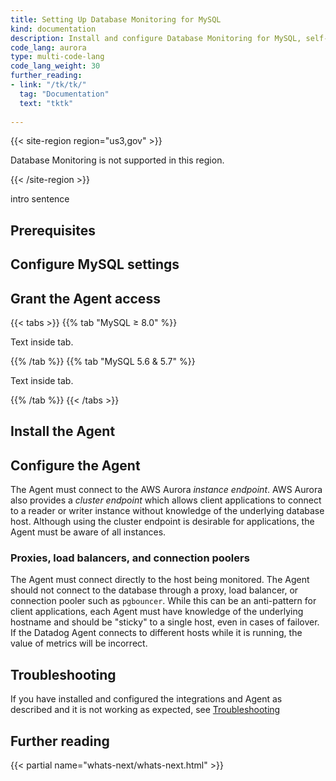 ```yaml
---
title: Setting Up Database Monitoring for MySQL
kind: documentation
description: Install and configure Database Monitoring for MySQL, self-hosted or Amazon RDS.
code_lang: aurora
type: multi-code-lang
code_lang_weight: 30
further_reading:
- link: "/tk/tk/"
  tag: "Documentation"
  text: "tktk"
  
---
```


{{< site-region region="us3,gov" >}} 

Database Monitoring is not supported in this region.

{{< /site-region >}}


intro sentence

## Prerequisites
<p></p>

## Configure MySQL settings
<p></p>


## Grant the Agent access

{{< tabs >}}
{{% tab "MySQL ≥ 8.0" %}}

Text inside tab.

{{% /tab %}}
{{% tab "MySQL 5.6 & 5.7" %}}

Text inside tab.

{{% /tab %}}
{{< /tabs >}}

## Install the Agent

<p></p>

## Configure the Agent

The Agent must connect to the AWS Aurora _instance endpoint_.  AWS Aurora also provides a _cluster endpoint_ which allows client applications to connect to a reader or writer instance without knowledge of the underlying database host. Although using the cluster endpoint is desirable for applications, the Agent must be aware of all instances.

### Proxies, load balancers, and connection poolers

The Agent must connect directly to the host being monitored. The Agent should not connect to the database through a proxy, load balancer, or connection pooler such as `pgbouncer`. While this can be an anti-pattern for client applications, each Agent must have knowledge of the underlying hostname and should be "sticky" to a single host, even in cases of failover. If the Datadog Agent connects to different hosts while it is running, the value of metrics will be incorrect.

## Troubleshooting

If you have installed and configured the integrations and Agent as described and it is not working as expected, see [Troubleshooting][1]

## Further reading

{{< partial name="whats-next/whats-next.html" >}}

[1]: /database_monitoring/setup/troubleshooting/#mysql
